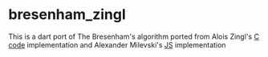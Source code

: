# bresenham_zingl

This is a dart port of The Bresenham's algorithm ported from Alois Zingl's [C code](https://gist.github.com/w8r/2f57de439a736b0a079b70ed24c9a246) implementation and Alexander Milevski's [JS](https://github.com/w8r/bresenham-zingl/) implementation

